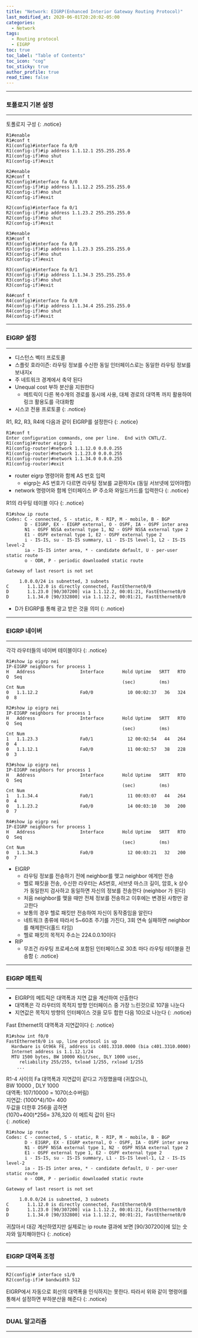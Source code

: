 ```yaml
---
title: "Network: EIGRP(Enhanced Interior Gateway Routing Protocol)"
last_modified_at: 2020-06-01T20:20:02-05:00
categories:
  - Network
tags:
  - Routing protocol
  - EIGRP
toc: true 
toc_label: "Table of Contents"
toc_icon: "cog"
toc_sticky: true 
author_profile: true 
read_time: false 
---
```


---
### 토폴로지 기본 설정 
---

토폴로지 구성
{: .notice}
```
R1#enable
R1#conf t
R1(config)#interface fa 0/0
R1(config-if)#ip address 1.1.12.1 255.255.255.0
R1(config-if)#no shut
R1(config-if)#exit
```

```
R2#enable
R2#conf t
R2(config)#interface fa 0/0
R2(config-if)#ip address 1.1.12.2 255.255.255.0
R2(config-if)#no shut
R2(config-if)#exit

R2(config)#interface fa 0/1
R2(config-if)#ip address 1.1.23.2 255.255.255.0
R2(config-if)#no shut
R2(config-if)#exit
```

```
R3#enable
R3#conf t
R3(config)#interface fa 0/0
R3(config-if)#ip address 1.1.23.3 255.255.255.0
R3(config-if)#no shut
R3(config-if)#exit

R3(config)#interface fa 0/1
R3(config-if)#ip address 1.1.34.3 255.255.255.0
R3(config-if)#no shut
R3(config-if)#exit

```

```
R4#conf t
R4(config)#interface fa 0/0
R4(config-if)#ip address 1.1.34.4 255.255.255.0
R4(config-if)#no shut
R4(config-if)#exit
```
---
### EIGRP 설정
---

* 디스턴스 벡터 프로토콜
* 스플릿 호라이즌: 라우팅 정보를 수신한 동일 인터페이스로는 동일한 라우팅 정보를 보내지x 
* 주 네트워크 경계에서 축약 된다
* Unequal cost 부하 분산을 지원한다
	* 메트릭이 다른 복수개의 경로를 동시에 사용, 대체 경로의 대역폭 까지 활용하여 링크 활용도를 극대화함
* 시스코 전용 프로토콜
{: .notice}

R1, R2, R3, R4에 다음과 같이 EIGRP를 설정한다
{: .notice}
```
R1#conf t
Enter configuration commands, one per line.  End with CNTL/Z.
R1(config)#router eigrp 1
R1(config-router)#network 1.1.12.0 0.0.0.255
R1(config-router)#network 1.1.23.0 0.0.0.255
R1(config-router)#network 1.1.34.0 0.0.0.255
R1(config-router)#exit
```
* router eigrp 명령어와 함께 AS 번호 입력
	* eigrp는 AS 번호가 다르면 라우팅 정보를 교환하지x (동일 서브넷에 있어야함)
* network 명령어와 함께 인터페이스 IP 주소와 와일드카드를 입력한다
{: .notice}


R1의 라우팅 테이블 이다 
{: .notice}
```
R1#show ip route
Codes: C - connected, S - static, R - RIP, M - mobile, B - BGP
       D - EIGRP, EX - EIGRP external, O - OSPF, IA - OSPF inter area
       N1 - OSPF NSSA external type 1, N2 - OSPF NSSA external type 2
       E1 - OSPF external type 1, E2 - OSPF external type 2
       i - IS-IS, su - IS-IS summary, L1 - IS-IS level-1, L2 - IS-IS level-2
       ia - IS-IS inter area, * - candidate default, U - per-user static route
       o - ODR, P - periodic downloaded static route

Gateway of last resort is not set

     1.0.0.0/24 is subnetted, 3 subnets
C       1.1.12.0 is directly connected, FastEthernet0/0
D       1.1.23.0 [90/307200] via 1.1.12.2, 00:01:21, FastEthernet0/0
D       1.1.34.0 [90/332800] via 1.1.12.2, 00:01:21, FastEthernet0/0
```

* D가 EIGRP를 통해 광고 받은 것을 의미
{: .notice}

---
### EIGRP 네이버
---

각각 라우터들의 네이버 테이블이다
{: .notice}

```
R1#show ip eigrp nei
IP-EIGRP neighbors for process 1
H   Address                 Interface       Hold Uptime   SRTT   RTO  Q  Seq
                                            (sec)         (ms)       Cnt Num
0   1.1.12.2                Fa0/0             10 00:02:37   36   324  0  8
```
```
R2#show ip eigrp nei
IP-EIGRP neighbors for process 1
H   Address                 Interface       Hold Uptime   SRTT   RTO  Q  Seq
                                            (sec)         (ms)       Cnt Num
1   1.1.23.3                Fa0/1             12 00:02:54   44   264  0  4
0   1.1.12.1                Fa0/0             11 00:02:57   38   228  0  3
```
```
R3#show ip eigrp nei
IP-EIGRP neighbors for process 1
H   Address                 Interface       Hold Uptime   SRTT   RTO  Q  Seq
                                            (sec)         (ms)       Cnt Num
1   1.1.34.4                Fa0/1             11 00:03:07   44   264  0  4
0   1.1.23.2                Fa0/0             14 00:03:10   30   200  0  7
```
```
R4#show ip eigrp nei
IP-EIGRP neighbors for process 1
H   Address                 Interface       Hold Uptime   SRTT   RTO  Q  Seq
                                            (sec)         (ms)       Cnt Num
0   1.1.34.3                Fa0/0             12 00:03:21   32   200  0  7
```

* EIGRP
	* 라우팅 정보를 전송하기 전에 neighbor를 맺고 neighbor 에게만 전송
	* 헬로 패킷을 전송, 수신한 라우터는 AS번호, 서브넷 마스크 길이, 암호, k 상수가 동일한지 검사하고 동일하면 자신의 정보를 전송한다 (neighbor 가 된다)
	* 처음 neighbor를 맺을 때만 전체 정보를 전송하고 이후에는 변경된 사항만 광고한다
	* 보통의 경우 헬로 패킷만 전송하여 자신이 동작중임을 알린다
	* 네트워크 종류에 따라서 5~60초 주기를 가진다, 3회 연속 실패하면 neighbor 를 해제한다(홀드 타임)
	* 헬로 패킷의 목적지 주소는 224.0.0.10이다
* RIP
	* 무조건 라우팅 프로세스에 포함된 인터페이스로 30초 마다 라우팅 테이블을 전송함
{: .notice}

---
### EIGRP 메트릭
---

* EIGRP의 메트릭은 대역폭과 지연 값을 계산하여 산출한다
* 대역폭은 각 라우터의 목적지 방향 인터페이스 중 가장 느린것으로 107을 나눈다
* 지연값은 목적지 방향의 인터페이스 것을 모두 합한 다음 10으로 나눈다
{: .notice}

Fast Ethernet의 대역폭과 지연값이다
{: .notice}
```
R1#show int f0/0
FastEthernet0/0 is up, line protocol is up
  Hardware is Gt96k FE, address is c401.3310.0000 (bia c401.3310.0000)
  Internet address is 1.1.12.1/24
  MTU 1500 bytes, BW 10000 Kbit/sec, DLY 1000 usec,
     reliability 255/255, txload 1/255, rxload 1/255
	...
```

R1-4 사이의 Fa 대역폭과 지연값이 같다고 가정했을때 (귀찮으니),   
BW 10000 , DLY 1000   
대역폭: 107/10000 = 1070(소수버림)   
지연값: (1000*4)/10= 400    
두값을 더한후 256을 곱하면   
(1070+400)*256= 376,320 이 메트릭 값이 된다  
{: .notice}

```
R1#show ip route
Codes: C - connected, S - static, R - RIP, M - mobile, B - BGP
       D - EIGRP, EX - EIGRP external, O - OSPF, IA - OSPF inter area
       N1 - OSPF NSSA external type 1, N2 - OSPF NSSA external type 2
       E1 - OSPF external type 1, E2 - OSPF external type 2
       i - IS-IS, su - IS-IS summary, L1 - IS-IS level-1, L2 - IS-IS level-2
       ia - IS-IS inter area, * - candidate default, U - per-user static route
       o - ODR, P - periodic downloaded static route

Gateway of last resort is not set

     1.0.0.0/24 is subnetted, 3 subnets
C       1.1.12.0 is directly connected, FastEthernet0/0
D       1.1.23.0 [90/307200] via 1.1.12.2, 00:01:21, FastEthernet0/0
D       1.1.34.0 [90/332800] via 1.1.12.2, 00:01:21, FastEthernet0/0
```
귀찮아서 대강 계산하였지만 실제로는 ip route 결과에 보면 [90/307200]에 있는 숫자와 일치해야한다
{: .notice}

---
### EIGRP 대역폭 조정
---

```
R2(config)# interface s1/0
R2(config-if)# bandwidth 512
```

EIGRP에서 자동으로 회선의 대역폭을 인식하지는 못한다. 따라서 위와 같이 명령어를 통해서 설정하면 부하분산을 해준다
{: .notice}

---
### DUAL 알고리즘
---